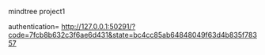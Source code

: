mindtree project1

authentication=
http://127.0.0.1:50291/?code=7fcb8b632c3f6ae6d431&state=bc4cc85ab64848049f63d4b835f78357
